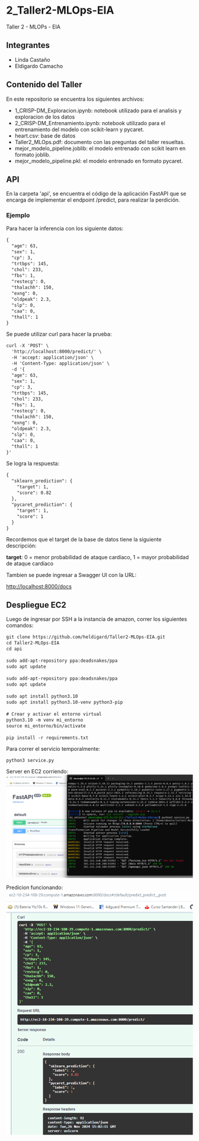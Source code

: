 # 2_Taller2-MLOps-EIA

Taller 2 - MLOPs - EIA

## Integrantes

* Linda Castaño
* Eldigardo Camacho

## Contenido del Taller

En este repositorio se encuentra los siguientes archivos:

* 1_CRISP-DM_Exploracion.ipynb: notebook utilizado para el analisis y exploracion de los datos
* 2_CRISP-DM_Entrenamiento.ipynb: notebook utilizado para el entrenamiento del modelo con scikit-learn y pycaret.
* heart.csv: base de datos
* Taller2_MLOps.pdf: documento con las preguntas del taller resueltas.
* mejor_modelo_pipeline.joblib: el modelo entrenado con scikit learn en formato joblib.
* mejor_modelo_pipeline.pkl: el modelo entrenado en formato pycaret.

## API

En la carpeta 'api', se encuentra el código de la aplicación FastAPI que se encarga de implementar el endpoint /predict, para realizar la perdición.

### Ejemplo

Para hacer la inferencia con los siguiente datos:
```
{
  "age": 63,
  "sex": 1,
  "cp": 3,
  "trtbps": 145,
  "chol": 233,
  "fbs": 1,
  "restecg": 0,
  "thalachh": 150,
  "exng": 0,
  "oldpeak": 2.3,
  "slp": 0,
  "caa": 0,
  "thall": 1
}
```
Se puede utilizar curl para hacer la prueba:

```
curl -X 'POST' \
  'http://localhost:8000/predict/' \
  -H 'accept: application/json' \
  -H 'Content-Type: application/json' \
  -d '{
  "age": 63,
  "sex": 1,
  "cp": 3,
  "trtbps": 145,
  "chol": 233,
  "fbs": 1,
  "restecg": 0,
  "thalachh": 150,
  "exng": 0,
  "oldpeak": 2.3,
  "slp": 0,
  "caa": 0,
  "thall": 1
}'
```

Se logra la respuesta:

```
{
  "sklearn_prediction": {
    "target": 1,
    "score": 0.82
  },
  "pycaret_prediction": {
    "target": 1,
    "score": 1
  }
}
```
Recordemos que el target de la base de datos tiene la siguiente descripción:

**target**: 0 = menor probabilidad de ataque cardíaco, 1 = mayor probabilidad de ataque cardíaco

Tambien se puede ingresar a Swagger UI con la URL:

[http://localhost:8000/docs](http://localhost:8000/docs)

## Despliegue EC2

Luego de ingresar por SSH a la instancia de amazon, correr los siguientes comandos:

```
git clone https://github.com/heldigard/Taller2-MLOps-EIA.git
cd Taller2-MLOps-EIA
cd api

sudo add-apt-repository ppa:deadsnakes/ppa
sudo apt update

sudo add-apt-repository ppa:deadsnakes/ppa
sudo apt update

sudo apt install python3.10
sudo apt install python3.10-venv python3-pip

# Crear y activar el entorno virtual
python3.10 -m venv mi_entorno
source mi_entorno/bin/activate

pip install -r requirements.txt
```

Para correr el servicio temporalmente:

```
python3 service.py
```

Server en EC2 corriendo:
![alt text](EC2_Running.png)

Predicion funcionando:
![alt text](EC2_Predict.png)
